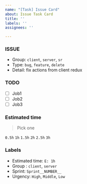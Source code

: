 ```yaml
---
name: "[Task] Issue Card"
about: Issue Task Card
title: ''
labels: ''
assignees: ''

---
```


### ISSUE
* Group: `client`, `server`, `sr`
* Type: `bug`, `feature`, `delete`
* Detail: fix actions from client redux

### TODO
- [ ] Job1
- [ ] Job2
- [ ] Job3

### Estimated time
> Pick one

`0.5h`
`1h`
`1.5h`
`2h`
`2.5h`
`3h`

### Labels
* Estimated time: `E: 1h`
* Group : `client`, `server`
* Sprint: `Sprint__NUMBER__`
* Urgency: `High`, `Middle`, `Low`
